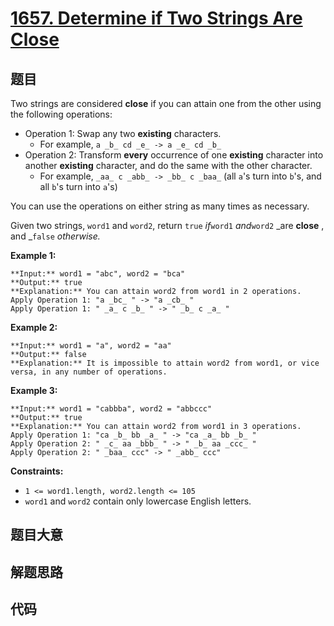 # [1657. Determine if Two Strings Are Close](https://leetcode.com/problems/determine-if-two-strings-are-close)

## 题目

Two strings are considered **close** if you can attain one from the other
using the following operations:

  * Operation 1: Swap any two **existing** characters. 
    * For example, `a _b_ cd _e_ -> a _e_ cd _b_`
  * Operation 2: Transform **every** occurrence of one **existing** character into another **existing** character, and do the same with the other character. 
    * For example, `_aa_ c _abb_ -> _bb_ c _baa_` (all `a`'s turn into `b`'s, and all `b`'s turn into `a`'s)

You can use the operations on either string as many times as necessary.

Given two strings, `word1` and `word2`, return `true` _if_`word1` _and_`word2`
_are **close** , and _`false` _otherwise._



**Example 1:**

    
    
    **Input:** word1 = "abc", word2 = "bca"
    **Output:** true
    **Explanation:** You can attain word2 from word1 in 2 operations.
    Apply Operation 1: "a _bc_ " -> "a _cb_ "
    Apply Operation 1: " _a_ c _b_ " -> " _b_ c _a_ "
    

**Example 2:**

    
    
    **Input:** word1 = "a", word2 = "aa"
    **Output:** false
    **Explanation:** It is impossible to attain word2 from word1, or vice versa, in any number of operations.
    

**Example 3:**

    
    
    **Input:** word1 = "cabbba", word2 = "abbccc"
    **Output:** true
    **Explanation:** You can attain word2 from word1 in 3 operations.
    Apply Operation 1: "ca _b_ bb _a_ " -> "ca _a_ bb _b_ "
    Apply Operation 2: " _c_ aa _bbb_ " -> " _b_ aa _ccc_ "
    Apply Operation 2: " _baa_ ccc" -> " _abb_ ccc"
    



**Constraints:**

  * `1 <= word1.length, word2.length <= 105`
  * `word1` and `word2` contain only lowercase English letters.


## 题目大意

## 解题思路

## 代码

```javascript

```
